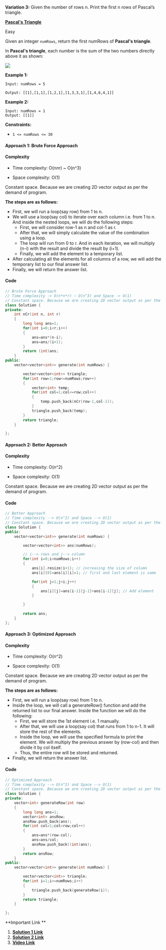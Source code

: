 
**Variation 3:** Given the number of rows n. Print the first n rows of Pascal’s triangle.


**[Pascal's Triangle](https://leetcode.com/problems/pascals-triangle/)**

Easy

Given an integer `numRows`, return the first numRows of **Pascal's triangle**.

In **Pascal's triangle**, each number is the sum of the two numbers directly above it as shown:

![](https://upload.wikimedia.org/wikipedia/commons/0/0d/PascalTriangleAnimated2.gif)

**Example 1:**

```
Input: numRows = 5

Output: [[1],[1,1],[1,2,1],[1,3,3,1],[1,4,6,4,1]]
```


**Example 2:**

```
Input: numRows = 1
Output: [[1]]
```

**Constraints:**

- `1 <= numRows <= 30`



#### Approach 1: Brute Force Approach

#### Complexity

- Time complexity: O(n*n*r) ~ O(n^3)
    
- Space complexity: O(1)
    
Constant space. Because we are creating 2D vector output as per the demand of program.

**The steps are as follows:**

- First, we will run a loop(say row) from 1 to n.
- We will use a loop(say col) to iterate over each column i.e. from 1 to n. And inside the nested loops, we will do the following steps:
    - First, we will consider row-1 as n and col-1 as r.
    - After that, we will simply calculate the value of the combination using a loop.
    - The loop will run from 0 to r. And in each iteration, we will multiply (n-i) with the result and divide the result by (i+1).
    - Finally, we will add the element to a temporary list.
- After calculating all the elements for all columns of a row, we will add the temporary list to our final answer list.
- Finally, we will return the answer list.

#### Code

```cpp
// Brute Force Approach
// Time complexity -> O(n*n*r) ~ O(n^3) and Space -> O(1)
// Constant space. Because we are creating 2D vector output as per the demand of program.
class Solution {
private:
    int nCr(int n, int r)
    {
        long long ans=1;
        for(int i=0;i<r;i++)
        {
            ans=ans*(n-i);
            ans=ans/(i+1);
        }
        return (int)ans;
    }
public:
    vector<vector<int>> generate(int numRows) {

        vector<vector<int>> triangle;
        for(int row=1;row<=numRows;row++)
        {
            vector<int> temp;
            for(int col=1;col<=row;col++)
            {
                temp.push_back(nCr(row-1,col-1));
            }
            triangle.push_back(temp);
        }
        return triangle;
    }

};
```

#### Approach 2: Better Approach

#### Complexity

- Time complexity: O(n^2)
    
- Space complexity: O(1)
    

Constant space. Because we are creating 2D vector output as per the demand of program.

#### Code

```cpp
// Better Approach
// Time complexity --> O(n^2) and Space --> O(1)
// Constant space. Because we are creating 2D vector output as per the demand of program.
class Solution {
public:
    vector<vector<int>> generate(int numRows) {

        vector<vector<int>> ans(numRows);

        // i--> rows and j--> column
        for(int i=0;i<numRows;i++)
        {
            ans[i].resize(i+1); // increasing the size of column
            ans[i][0]=ans[i][i]=1; // first and last element is same

            for(int j=1;j<i;j++)
            {
                ans[i][j]=ans[i-1][j-1]+ans[i-1][j]; // Add element
            }

        }
        
        return ans;
    }
};
```

#### Approach 3: Optimized Approach

#### Complexity

- Time complexity: O(n^2)
    
- Space complexity: O(1)
    

Constant space. Because we are creating 2D vector output as per the demand of program.

**The steps are as follows:**

- First, we will run a loop(say row) from 1 to n.
- Inside the loop, we will call a generateRow() function and add the returned list to our final answer. Inside the function we will do the following:
    - First, we will store the 1st element i.e. 1 manually.
    - After that, we will use a loop(say col) that runs from 1 to n-1. It will store the rest of the elements.
    - Inside the loop, we will use the specified formula to print the element. We will multiply the previous answer by (row-col) and then divide it by col itself.
    - Thus, the entire row will be stored and returned.
- Finally, we will return the answer list.

#### Code

```cpp
// Optimized Approach
// Time complexity --> O(n^2) and Space --> O(1)
// Constant space. Because we are creating 2D vector output as per the demand of program.
class Solution {
private:
    vector<int> generateRow(int row)
    {
        long long ans=1;
        vector<int> ansRow;
        ansRow.push_back(ans);
        for(int col=1;col<row;col++)
        {
            ans=ans*(row-col);
            ans=ans/col;
            ansRow.push_back((int)ans);
        }
        return ansRow;
    }
public:
    vector<vector<int>> generate(int numRows) {

        vector<vector<int>> triangle;
        for(int i=1;i<=numRows;i++)
        {
            triangle.push_back(generateRow(i));
        }
        return triangle;
    }

};
```



**Important Link **

1. **[Solution 1 Link](https://leetcode.com/problems/pascals-triangle/solutions/3649380/3-approach-easy-c-solution-brute-force-better-and-optimized-approach/)**
2. **[Solution 2 Link](https://leetcode.com/problems/pascals-triangle/solutions/3002506/pascal-triangle-easy-solution-three-way-to-do-the-pascal-triangle-problem/)**
3. **[Video Link ](https://youtu.be/bR7mQgwQ_o8)**

















